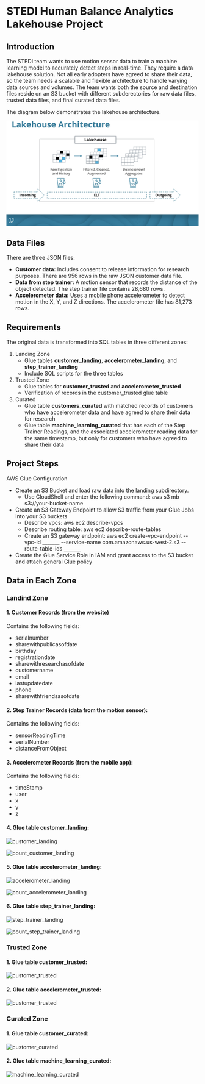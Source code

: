 # STEDI Human Balance Analytics Lakehouse Project

## Introduction
The STEDI team wants to use motion sensor data to train a machine learning model to accurately detect steps in real-time. They require a data lakehouse solution. Not all early adopters have agreed to share their data, so the team needs a scalable and flexible architecture to handle varying data sources and volumes. The team wants both the source and destination files reside on an S3 bucket with different subderectories for raw data files, trusted data files, and final curated data files.

The diagram below demonstrates the lakehouse architecture.

![datalake](./images/lakehouse.png)

## Data Files
There are three JSON files:
- **Customer data:** Includes consent to release information for research purposes. There are 956 rows in the raw JSON customer data file.
- **Data from step trainer:** A motion sensor that records the distance of the object detected. The step trainer file contains 28,680 rows.
- **Accelerometer data:** Uses a mobile phone accelerometer to detect motion in the X, Y, and Z directions. The accelerometer file has 81,273 rows.

## Requirements
The original data is transformed into SQL tables in three different zones: 
1. Landing Zone
   - Glue tables **customer_landing**, **accelerometer_landing**, and **step_trainer_landing**
   - Include SQL scripts for the three tables
3. Trusted Zone
   - Glue tables for **customer_trusted** and **accelerometer_trusted**
   - Verification of records in the customer_trusted glue table
5. Curated
   - Glue table **customers_curated** with matched records of customers who have accelerometer data and have agreed to share their data for research
   - Glue table **machine_learning_curated** that has each of the Step Trainer Readings, and the associated accelerometer reading data for the same timestamp, but only for customers who have agreed to share their data

## Project Steps
AWS Glue Configuration
   - Create an S3 Bucket and load raw data into the landing subdirectory.
      - Use CloudShell and enter the following command: aws s3 mb s3://your-bucket-name
   - Create an S3 Gateway Endpoint to allow S3 traffic from your Glue Jobs into your S3 buckets
     - Describe vpcs: aws ec2 describe-vpcs
     - Describe routing table: aws ec2 describe-route-tables
     - Create an S3 gateway endpoint: aws ec2 create-vpc-endpoint --vpc-id _______ --service-name com.amazonaws.us-west-2.s3 --route-table-ids _______
   - Create the Glue Service Role in IAM and grant access to the S3 bucket and attach general Glue policy

## Data in Each Zone
### Landind Zone
#### **1. Customer Records (from the website)**

Contains the following fields:

- serialnumber
- sharewithpublicasofdate
- birthday
- registrationdate
- sharewithresearchasofdate
- customername
- email
- lastupdatedate
- phone
- sharewithfriendsasofdate

#### **2. Step Trainer Records (data from the motion sensor):**

Contains the following fields:

- sensorReadingTime
- serialNumber
- distanceFromObject

#### **3. Accelerometer Records (from the mobile app):**

Contains the following fields:

- timeStamp
- user
- x
- y
- z
  
#### **4. Glue table customer_landing:**
![customer_landing](./images/customer_landing_glue_table.png)

![count_customer_landing](./images/count_customer_landing_glue_table.png)

#### **5. Glue table accelerometer_landing:**
![accelerometer_landing](./images/accelerometer_landing_glue_table.png)

![count_accelerometer_landing](./images/count_accelerometer_landing_glue_table.png)

#### **6. Glue table step_trainer_landing:**
![step_trainer_landing](./images/step_trainer_landing_glue_table.png)

![count_step_trainer_landing](./images/count_step_trainer_landing_glue_table.png)

### Trusted Zone


#### **1. Glue table customer_trusted:**
![customer_trusted](./images/customer_trusted_glue_table.png)
#### **2. Glue table accelerometer_trusted:**
![customer_trusted](./images/customer_trusted_glue_table.png)

### Curated Zone
#### **1. Glue table customer_curated:**
![customer_curated](./images/customer_curated_glue_table.png)
#### **2. Glue table machine_learning_curated:**
![machine_learning_curated](./images/machine_learning_curated_glue_table.png)


